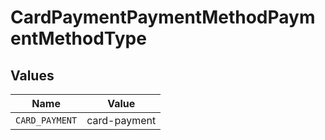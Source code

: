 # CardPaymentPaymentMethodPaymentMethodType


## Values

| Name           | Value          |
| -------------- | -------------- |
| `CARD_PAYMENT` | card-payment   |